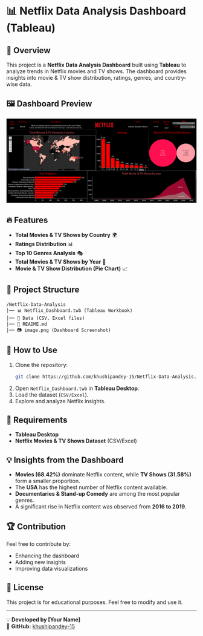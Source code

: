 # 📊 Netflix Data Analysis Dashboard (Tableau)

## 📌 Overview
This project is a **Netflix Data Analysis Dashboard** built using **Tableau** to analyze trends in Netflix movies and TV shows. The dashboard provides insights into movie & TV show distribution, ratings, genres, and country-wise data.

## 🖼️ Dashboard Preview
![Netflix Dashboard](image.png)

## 🔥 Features
- **Total Movies & TV Shows by Country** 🌍
- **Ratings Distribution** 📊
- **Top 10 Genres Analysis** 🎭
- **Total Movies & TV Shows by Year** 📅
- **Movie & TV Show Distribution (Pie Chart)** 📈

## 📂 Project Structure
```
/Netflix-Data-Analysis
│── 📊 Netflix_Dashboard.twb (Tableau Workbook)
│── 📁 Data (CSV, Excel files)
│── 📜 README.md
│── 📷 image.png (Dashboard Screenshot)
```

## 🚀 How to Use
1. Clone the repository:
   ```sh
   git clone https://github.com/khushipandey-15/Netflix-Data-Analysis.git
   ```
2. Open `Netflix_Dashboard.twb` in **Tableau Desktop**.
3. Load the dataset (`CSV/Excel`).
4. Explore and analyze Netflix insights.

## 📌 Requirements
- **Tableau Desktop**
- **Netflix Movies & TV Shows Dataset** (CSV/Excel)

## 💡 Insights from the Dashboard
- **Movies (68.42%)** dominate Netflix content, while **TV Shows (31.58%)** form a smaller proportion.
- The **USA** has the highest number of Netflix content available.
- **Documentaries & Stand-up Comedy** are among the most popular genres.
- A significant rise in Netflix content was observed from **2016 to 2019**.

## 🏆 Contribution
Feel free to contribute by:
- Enhancing the dashboard
- Adding new insights
- Improving data visualizations

## 📜 License
This project is for educational purposes. Feel free to modify and use it.

---

💡 **Developed by [Your Name]**  
🔗 **GitHub:** [khushipandey-15](https://github.com/khushipandey-15)
